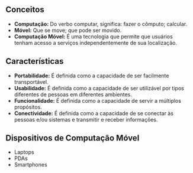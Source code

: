 ## Conceitos

- **Computação:** Do verbo computar, significa: fazer o cômputo; calcular.
- **Móvel:** Que se move; que pode ser movido.
- **Computação Móvel:** É uma tecnologia que permite que usuários tenham acesso a serviços independentemente de sua localização.

## Características

- **Portabilidade:** É definida como a capacidade de ser facilmente transportável.
- **Usabilidade:** É definida como a capacidade de ser utilizável por tipos diferentes de pessoas em diferentes ambientes.
- **Funcionalidade:** É definida como a capacidade de servir a múltiplos propósitos.
- **Conectividade:** É definida como a capacidade de se conectar às pessoas e/ou sistemas e transmitir e receber informações.

## Dispositivos de Computação Móvel

- Laptops
- PDAs
- Smartphones